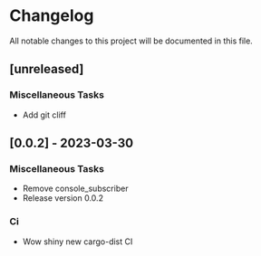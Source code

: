 # Changelog

All notable changes to this project will be documented in this file.

## [unreleased]

### Miscellaneous Tasks

- Add git cliff

## [0.0.2] - 2023-03-30

### Miscellaneous Tasks

- Remove console_subscriber
- Release version 0.0.2

### Ci

- Wow shiny new cargo-dist CI

<!-- generated by git-cliff -->
